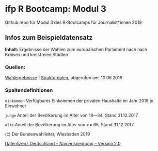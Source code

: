 # ifp R Bootcamp: Modul 3

Github repo für Modul 3 des R-Bootcamps für Journalist*innen 2019

## Infos zum Beispieldatensatz

**Inhalt:** Ergebnisse der Wahlen zum europäischen Parlament nach nach Kreisen und kreisfreien Städten

### Quellen:

[Wahlergebnisse](https://www.bundeswahlleiter.de/europawahlen/2019/ergebnisse.html) | [Strukturdaten](https://www.bundeswahlleiter.de/europawahlen/2019/strukturdaten.html), abgerufen am: 10.06.2019

### Spaltendefinitionen

`einkommen` 	Verfügbares Einkommen der privaten Haushalte im Jahr 2016 je Einwohner

`junge`			Anteil der Bevölkerung im Alter von 18—34, Stand 31.12.2017

`alte`			Anteil der Bevölkerung im Alter von >= 65, Stand 31.12.2017


(c) Der Bundeswahlleiter, Wiesbaden 2019

[Datenlizenz Deutschland – Namensnennung – Version 2.0](https://www.govdata.de/dl-de/by-2-0)




